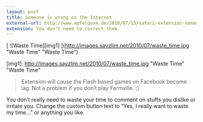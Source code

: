 ```yaml
---
layout: post
title: Someone is wrong on the Internet
external-url: http://www.apfelquak.de/2010/07/15/safari-extension-someone-is-wrong-on-the-internet/
extension: You don’t need to correct them.
---
```

[ ![Waste Time][img1] ](http://images.sayzlim.net/2010/07/waste_time.jpg "Waste Time" "Waste Time")

[img1]: http://images.sayzlim.net/2010/07/waste_time.jpg "Waste Time" "Waste Time"

> Extension will cause the Flash based games on Facebook become lag. Not a problem if you don’t play Farmville. ;)

You don’t really need to waste your time to comment on stuffs you dislike or irritate you. Change the custom button text to “Yes, I really want to waste my time…” or anything you like.
